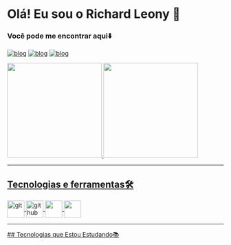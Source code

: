# Olá! Eu sou o Richard Leony 💪
### Você pode me encontrar aqui⬇️

[![blog](https://img.shields.io/badge/Instagram-E4405F?style=for-the-badge&logo=instagram&logoColor=white)](https://www.instagram.com/richard_leony/)
[![blog](https://img.shields.io/badge/Twitter-1DA1F2?style=for-the-badge&logo=twitter&logoColor=white)](https://twitter.com/richard_leony22)
[![blog](https://img.shields.io/badge/LinkedIn-0077B5?style=for-the-badge&logo=linkedin&logoColor=white)](https://www.linkedin.com/in/richard-leony-71b968174/)

<div>
<a href="https://github.com/richardleony">
<img height="220em" src="https://github-readme-stats.vercel.app/api?username=richardleony&theme=blue-green"/>
<img height="220em" src="https://github-readme-stats.vercel.app/api/top-langs/?username=richardleony&theme=blue-green"/>
</div>
<hr>
  
## Tecnologias e ferramentas🛠
<link rel="stylesheet" href="https://cdn.jsdelivr.net/gh/devicons/devicon@v2.15.1/devicon.min.css"><div>
<img align="center" alt="git" src="https://cdn.jsdelivr.net/gh/devicons/devicon/icons/git/git-original.svg" width="40"height="40"/>
<img align="center" alt="github" src="https://cdn.icon-icons.com/icons2/1996/PNG/512/code_development_github_open_source_programming_source_icon_123274.png" width="40" height="40"/>
<img align="center" alt"html5" src="https://cdn.jsdelivr.net/gh/devicons/devicon/icons/html5/html5-original.svg" width="40" height="40" />
<img align="center" alt"css" src="https://cdn.jsdelivr.net/gh/devicons/devicon/icons/css3/css3-original.svg" width="40" height="40" />
           
 
<hr>
## Tecnologias que Estou Estudando📚
<div style="display: inline_block">

</div>
